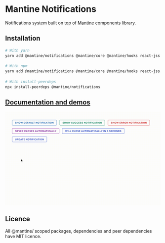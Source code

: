 # Mantine Notifications

Notifications system built on top of [Mantine](https://mantine.dev/) components library.

## Installation

```sh
# With yarn
yarn add @mantine/notifications @mantine/core @mantine/hooks react-jss

# With npm
yarn add @mantine/notifications @mantine/core @mantine/hooks react-jss

# With install-peerdeps
npx install-peerdeps @mantine/notifications
```

## [Documentation and demos](https://mantine.dev/notifications/getting-started/)

![Demo](./demo.gif)

## Licence

All @mantine/ scoped packages, dependencies and peer dependencies have MIT licence.
